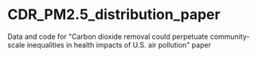 # CDR_PM2.5_distribution_paper
Data and code for "Carbon dioxide removal could perpetuate community-scale inequalities in health impacts of U.S. air pollution" paper
